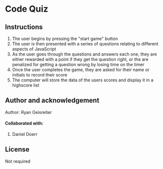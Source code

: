 # Code Quiz

## Instructions

1. The user begins by pressing the "start game" button
2. The user is then presented with a series of questions relating to different aspects of JavaScript
3. As the user goes through the questions and answers each one, they are either rewarded with a point if they get the question right, or the are penalized for getting a question wrong by losing time on the timer
4. Once the user completes the game, they are asked for their name or initials to record their score
5. The computer will store the data of the users scores and display it in a highscore list

## Author and acknowledgement

Author: Ryan Geisreiter

#### Collaborated with:

1. Daniel Doerr

## License

Not required
